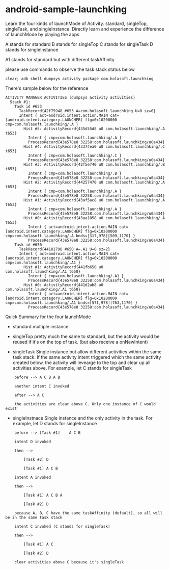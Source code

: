# android-sample-launchking
Learn the four kinds of launchMode of Activity. standard, singleTop, singleTask, and singleInstance. Directly learn and experience the difference of launchMode by playing the apps

A stands for standard
B stands for singleTop
C stands for singleTask
D stands for singleInstance

A1 stands for standard but with different taskAffinity

please use commands to observe the task stack status below

```
clear; adb shell dumpsys activity package com.holasoft.launchking
```

There's sample below for the reference

```
ACTIVITY MANAGER ACTIVITIES (dumpsys activity activities)
  Stack #1:
    Task id #653
      TaskRecord{42f75948 #653 A=com.holasoft.launchking U=0 sz=6}
      Intent { act=android.intent.action.MAIN cat=[android.intent.category.LAUNCHER] flg=0x10200000 cmp=com.holasoft.launchking/.A }
        Hist #5: ActivityRecord{435d55d8 u0 com.holasoft.launchking/.A t653}
          Intent { cmp=com.holasoft.launchking/.A }
          ProcessRecord{43e578e8 32258:com.holasoft.launchking/u0a434}
        Hist #4: ActivityRecord{43374ea0 u0 com.holasoft.launchking/.C t653}
          Intent { cmp=com.holasoft.launchking/.C }
          ProcessRecord{43e578e8 32258:com.holasoft.launchking/u0a434}
        Hist #3: ActivityRecord{42f5e740 u0 com.holasoft.launchking/.B t653}
          Intent { cmp=com.holasoft.launchking/.B }
          ProcessRecord{43e578e8 32258:com.holasoft.launchking/u0a434}
        Hist #2: ActivityRecord{44257470 u0 com.holasoft.launchking/.A t653}
          Intent { cmp=com.holasoft.launchking/.A }
          ProcessRecord{43e578e8 32258:com.holasoft.launchking/u0a434}
        Hist #1: ActivityRecord{43af5ac8 u0 com.holasoft.launchking/.A t653}
          Intent { cmp=com.holasoft.launchking/.A }
          ProcessRecord{43e578e8 32258:com.holasoft.launchking/u0a434}
        Hist #0: ActivityRecord{43aa1058 u0 com.holasoft.launchking/.A t653}
          Intent { act=android.intent.action.MAIN cat=[android.intent.category.LAUNCHER] flg=0x10200000 cmp=com.holasoft.launchking/.A bnds=[317,978][509,1170] }
          ProcessRecord{43e578e8 32258:com.holasoft.launchking/u0a434}
    Task id #650
      TaskRecord{44181798 #650 A=.A1 U=0 sz=2}
      Intent { act=android.intent.action.MAIN cat=[android.intent.category.LAUNCHER] flg=0x10200000 cmp=com.holasoft.launchking/.A1 }
        Hist #1: ActivityRecord{441fb650 u0 com.holasoft.launchking/.A1 t650}
          Intent { cmp=com.holasoft.launchking/.A1 }
          ProcessRecord{43e578e8 32258:com.holasoft.launchking/u0a434}
        Hist #0: ActivityRecord{441d2ab8 u0 com.holasoft.launchking/.A1 t650}
          Intent { act=android.intent.action.MAIN cat=[android.intent.category.LAUNCHER] flg=0x10200000 cmp=com.holasoft.launchking/.A1 bnds=[571,978][763,1170] }
          ProcessRecord{43e578e8 32258:com.holasoft.launchking/u0a434}
```

Quick Summary for the four launchMode


* standard
	multiple instance

* singleTop
	pretty much the same to standard, but the activity would be reused if it's on the top of task. (but also receive a onNewIntent)

* singleTask
	Single instance but allow different activities within the same task stack.
	If the same activity intent triggered which the same activity created below, the activity will levearge to the top and clear up all activities above.
	For example, let C stands for singleTask
```
	before --> A C B A B

	another intent C invoked

	after --> A C

	the activities are clear above C. Only one instance of C would exist

```

* singleInstnace
	Single instance and the only activity in the task.
	For example, let D stands for singleInstance

```
	before --> [Task #1]	A C B

	intent D invoked

	then -->

		[Task #2] D

		[Task #1] A C B

	intent A invoked

	then --> 

		[Task #1] A C B A

		[Task #2] D

	because A, B, C have the same taskAffinity (default), so all will be in the same task stack

	intent C invoked (C stands for singleTask)

	then --> 

		[Task #1] A C

		[Task #2] D

	clear activities above C because it's singleTask
```

